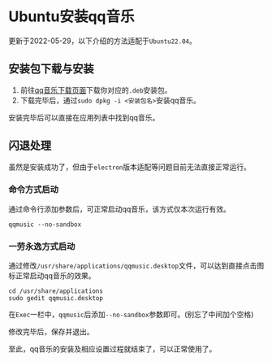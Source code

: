 # Ubuntu安装qq音乐

更新于2022-05-29，以下介绍的方法适配于`Ubuntu22.04`。

## 安装包下载与安装
1. 前往[qq音乐下载页面](https://y.qq.com/download/download.html)下载你对应的`.deb`安装包。
2. 下载完毕后，通过`sudo dpkg -i <安装包名>`安装qq音乐。

安装完毕后可以直接在应用列表中找到qq音乐。

## 闪退处理
虽然是安装成功了，但由于`electron`版本适配等问题目前无法直接正常运行。

### 命令方式启动
通过命令行添加参数后，可正常启动qq音乐，该方式仅本次运行有效。
```shell
qqmusic --no-sandbox
```

### 一劳永逸方式启动
通过修改`/usr/share/applications/qqmusic.desktop`文件，可以达到直接点击图标正常启动qq音乐的效果。

```shell
cd /usr/share/applications
sudo gedit qqmusic.desktop
```
在`Exec`一栏中，`qqmusic`后添加`--no-sandbox`参数即可。(别忘了中间加个空格)

修改完毕后，保存并退出。

至此，qq音乐的安装及相应设置过程就结束了，可以正常使用了。


